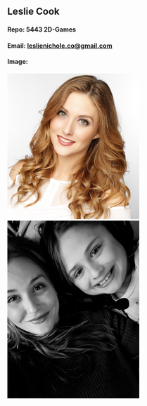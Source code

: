## Leslie Cook
#### Repo: 5443 2D-Games 
#### Email: leslienichole.co@gmail.com

#### Image:
<img src="Images/LC_headshot.png" width="300">
<img src="Images/LCbw.jpg" width="300">